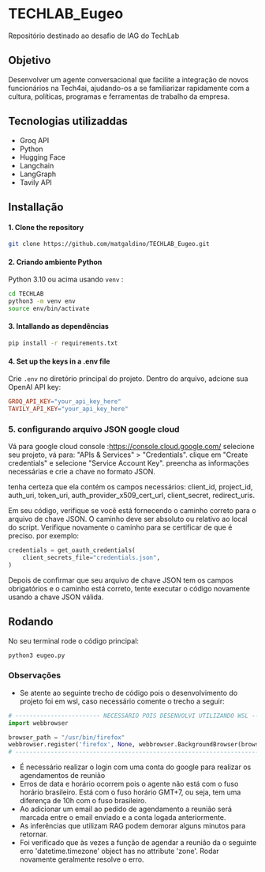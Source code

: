 # TECHLAB_Eugeo

Repositório destinado ao desafio de IAG do TechLab

## Objetivo
Desenvolver um agente conversacional que facilite a integração de novos funcionários na Tech4ai, ajudando-os a se familiarizar rapidamente com a cultura, políticas, programas e ferramentas de trabalho da empresa.

## Tecnologias utilizaddas
- Groq API
- Python
- Hugging Face
- Langchain
- LangGraph
- Tavily API
  
## Installação

#### 1. Clone the repository

```bash
git clone https://github.com/matgaldino/TECHLAB_Eugeo.git
```

#### 2. Criando ambiente Python

Python 3.10 ou acima usando `venv` :

``` bash
cd TECHLAB
python3 -m venv env
source env/bin/activate
```
#### 3. Intallando as dependências
``` bash
pip install -r requirements.txt
```

#### 4. Set up the keys in a .env file

Crie `.env` no diretório principal do projeto. Dentro do arquivo, adcione sua OpenAI API key:

```makefile
GROQ_API_KEY="your_api_key_here"
TAVILY_API_KEY="your_api_key_here"
```
### 5. configurando arquivo JSON google cloud
Vá para google cloud console :https://console.cloud.google.com/
selecione seu projeto, vá para:
"APIs & Services" > "Credentials".
clique em  "Create credentials" e selecione "Service Account Key".
preencha as informações necessárias e crie a chave no formato JSON.

tenha certeza que ela contém os campos necessários:
client_id, project_id, auth_uri, token_uri, auth_provider_x509_cert_url, client_secret, redirect_uris.

Em seu código, verifique se você está fornecendo o caminho correto para o arquivo de chave JSON.  O caminho deve ser absoluto ou relativo ao local do script.  Verifique novamente o caminho para se certificar de que é preciso.
por exemplo:
```python
credentials = get_oauth_credentials(
    client_secrets_file="credentials.json",
)
```
Depois de confirmar que seu arquivo de chave JSON tem os campos obrigatórios e o caminho está correto, tente executar o código novamente usando a chave JSON válida.

## Rodando
No seu terminal rode o código principal:
```python
python3 eugeo.py
```

### Observações
- Se atente ao seguinte trecho de código pois o desenvolvimento do projeto foi em wsl, caso necessário comente o trecho a seguir:
```python
# ------------------------ NECESSÁRIO POIS DESENVOLVI UTILIZANDO WSL --------------------------
import webbrowser

browser_path = "/usr/bin/firefox"
webbrowser.register('firefox', None, webbrowser.BackgroundBrowser(browser_path))
# ----------------------------------------------------------------------------------------------
```
- É necessário realizar o login com uma conta do google para realizar os agendamentos de reunião
- Erros de data e horário ocorrem pois o agente não está com o fuso horário brasileiro. Está com o fuso horário GMT+7, ou seja, tem uma diferença de 10h com o fuso brasileiro.
- Ao adicionar um email ao pedido de agendamento a reunião será marcada entre o email enviado e a conta logada anteriormente.
- As inferências que utilizam RAG podem demorar alguns minutos para retornar.
- Foi verificado que às vezes a função de agendar a reunião da o seguinte erro 'datetime.timezone' object has no attribute 'zone'. Rodar novamente geralmente resolve o erro.